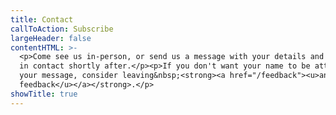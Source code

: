 ```yaml
---
title: Contact
callToAction: Subscribe
largeHeader: false
contentHTML: >-
  <p>Come see us in-person, or send us a message with your details and we'll be
  in contact shortly after.</p><p>If you don't want your name to be attached to
  your message, consider leaving&nbsp;<strong><a href="/feedback"><u>anonymous
  feedback</u></a></strong>.</p>
showTitle: true
---
```

